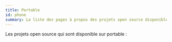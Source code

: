 ```yaml
---
title: Portable
id: phone
summary: La liste des pages à propos des projets open source disponible sur portable.
---
```


Les projets open source qui sont disponible sur portable :